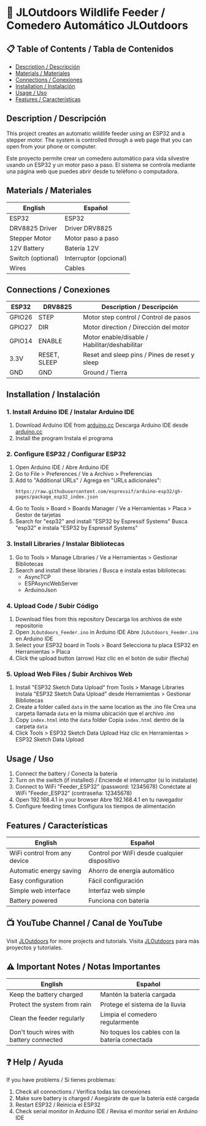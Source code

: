 # 🦌 JLOutdoors Wildlife Feeder / Comedero Automático JLOutdoors

## 📋 Table of Contents / Tabla de Contenidos
- [Description / Descripción](#description--descripción)
- [Materials / Materiales](#materials--materiales)
- [Connections / Conexiones](#connections--conexiones)
- [Installation / Instalación](#installation--instalación)
- [Usage / Uso](#usage--uso)
- [Features / Características](#features--características)

## Description / Descripción
This project creates an automatic wildlife feeder using an ESP32 and a stepper motor. The system is controlled through a web page that you can open from your phone or computer.

Este proyecto permite crear un comedero automático para vida silvestre usando un ESP32 y un motor paso a paso. El sistema se controla mediante una página web que puedes abrir desde tu teléfono o computadora.

## Materials / Materiales
| English | Español |
|---------|---------|
| ESP32 | ESP32 |
| DRV8825 Driver | Driver DRV8825 |
| Stepper Motor | Motor paso a paso |
| 12V Battery | Batería 12V |
| Switch (optional) | Interruptor (opcional) |
| Wires | Cables |

## Connections / Conexiones
| ESP32 | DRV8825 | Description / Descripción |
|-------|----------|--------------------------|
| GPIO26 | STEP | Motor step control / Control de pasos |
| GPIO27 | DIR | Motor direction / Dirección del motor |
| GPIO14 | ENABLE | Motor enable/disable / Habilitar/deshabilitar |
| 3.3V | RESET, SLEEP | Reset and sleep pins / Pines de reset y sleep |
| GND | GND | Ground / Tierra |

## Installation / Instalación

### 1. Install Arduino IDE / Instalar Arduino IDE
1. Download Arduino IDE from [arduino.cc](https://www.arduino.cc/en/software)
   Descarga Arduino IDE desde [arduino.cc](https://www.arduino.cc/en/software)
2. Install the program
   Instala el programa

### 2. Configure ESP32 / Configurar ESP32
1. Open Arduino IDE / Abre Arduino IDE
2. Go to File > Preferences / Ve a Archivo > Preferencias
3. Add to "Additional URLs" / Agrega en "URLs adicionales":
   ```
   https://raw.githubusercontent.com/espressif/arduino-esp32/gh-pages/package_esp32_index.json
   ```
4. Go to Tools > Board > Boards Manager / Ve a Herramientas > Placa > Gestor de tarjetas
5. Search for "esp32" and install "ESP32 by Espressif Systems"
   Busca "esp32" e instala "ESP32 by Espressif Systems"

### 3. Install Libraries / Instalar Bibliotecas
1. Go to Tools > Manage Libraries / Ve a Herramientas > Gestionar Bibliotecas
2. Search and install these libraries / Busca e instala estas bibliotecas:
   - AsyncTCP
   - ESPAsyncWebServer
   - ArduinoJson

### 4. Upload Code / Subir Código
1. Download files from this repository
   Descarga los archivos de este repositorio
2. Open `JLOutdoors_Feeder.ino` in Arduino IDE
   Abre `JLOutdoors_Feeder.ino` en Arduino IDE
3. Select your ESP32 board in Tools > Board
   Selecciona tu placa ESP32 en Herramientas > Placa
4. Click the upload button (arrow)
   Haz clic en el botón de subir (flecha)

### 5. Upload Web Files / Subir Archivos Web
1. Install "ESP32 Sketch Data Upload" from Tools > Manage Libraries
   Instala "ESP32 Sketch Data Upload" desde Herramientas > Gestionar Bibliotecas
2. Create a folder called `data` in the same location as the .ino file
   Crea una carpeta llamada `data` en la misma ubicación que el archivo .ino
3. Copy `index.html` into the `data` folder
   Copia `index.html` dentro de la carpeta `data`
4. Click Tools > ESP32 Sketch Data Upload
   Haz clic en Herramientas > ESP32 Sketch Data Upload

## Usage / Uso
1. Connect the battery / Conecta la batería
2. Turn on the switch (if installed) / Enciende el interruptor (si lo instalaste)
3. Connect to WiFi "Feeder_ESP32" (password: 12345678)
   Conéctate al WiFi "Feeder_ESP32" (contraseña: 12345678)
4. Open 192.168.4.1 in your browser
   Abre 192.168.4.1 en tu navegador
5. Configure feeding times
   Configura los tiempos de alimentación

## Features / Características
| English | Español |
|---------|---------|
| WiFi control from any device | Control por WiFi desde cualquier dispositivo |
| Automatic energy saving | Ahorro de energía automático |
| Easy configuration | Fácil configuración |
| Simple web interface | Interfaz web simple |
| Battery powered | Funciona con batería |

## 📺 YouTube Channel / Canal de YouTube
Visit [JLOutdoors](https://www.youtube.com/@JLOutdoors) for more projects and tutorials.
Visita [JLOutdoors](https://www.youtube.com/@JLOutdoors) para más proyectos y tutoriales.

## ⚠️ Important Notes / Notas Importantes
| English | Español |
|---------|---------|
| Keep the battery charged | Mantén la batería cargada |
| Protect the system from rain | Protege el sistema de la lluvia |
| Clean the feeder regularly | Limpia el comedero regularmente |
| Don't touch wires with battery connected | No toques los cables con la batería conectada |

## ❓ Help / Ayuda
If you have problems / Si tienes problemas:
1. Check all connections / Verifica todas las conexiones
2. Make sure battery is charged / Asegúrate de que la batería esté cargada
3. Restart ESP32 / Reinicia el ESP32
4. Check serial monitor in Arduino IDE / Revisa el monitor serial en Arduino IDE 